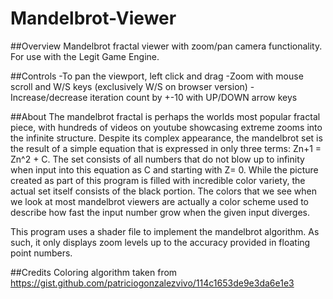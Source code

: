 # Mandelbrot-Viewer

##Overview
Mandelbrot fractal viewer with zoom/pan camera functionality.  For use with the Legit Game Engine.

##Controls
-To pan the viewport, left click and drag
-Zoom with mouse scroll and W/S keys (exclusively W/S on browser version)
-Increase/decrease iteration count by +-10 with UP/DOWN arrow keys

##About
The mandelbrot fractal is perhaps the worlds most popular fractal piece, with hundreds of videos on youtube showcasing extreme zooms into the infinite structure.  Despite its complex appearance, the mandelbrot set is the result of a simple equation that is expressed in only three terms: Zn+1 = Zn^2 + C.  The set consists of all numbers that do not blow up to infinity when input into this equation as C and starting with Z= 0. While the picture created as part of this program is filled with incredible color variety, the actual set itself consists of the black portion.  The colors that we see when we look at most mandelbrot viewers are actually a color scheme used to describe how fast the input number grow when the given input diverges.  

This program uses a shader file to implement the mandelbrot algorithm.  As such, it only displays zoom levels up to the accuracy provided in floating point numbers.  

##Credits
Coloring algorithm taken from https://gist.github.com/patriciogonzalezvivo/114c1653de9e3da6e1e3
